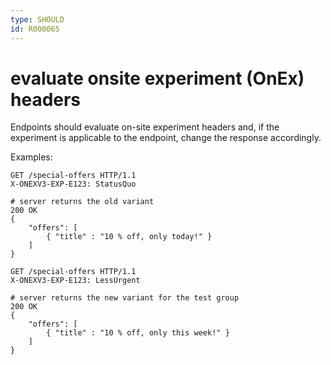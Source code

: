 ```yaml
---
type: SHOULD
id: R000065
---
```


# evaluate onsite experiment (OnEx) headers

Endpoints should evaluate on-site experiment headers and, if the experiment is applicable to the endpoint, change the response accordingly.

Examples:

```http
GET /special-offers HTTP/1.1
X-ONEXV3-EXP-E123: StatusQuo

# server returns the old variant
200 OK
{
    "offers": [
        { "title" : "10 % off, only today!" }
    ]
}
```

```http
GET /special-offers HTTP/1.1
X-ONEXV3-EXP-E123: LessUrgent

# server returns the new variant for the test group
200 OK
{
    "offers": [
        { "title" : "10 % off, only this week!" }
    ]
}
```
